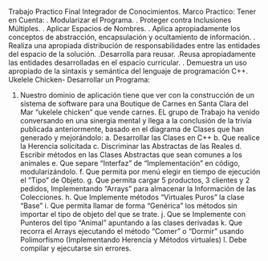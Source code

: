 Trabajo Practico Final Integrador de Conocimientos.
Marco Practico:
Tener en Cuenta:
. Modularizar el Programa.
. Proteger contra Inclusiones Múltiples.
. Aplicar Espacios de Nombres.
. Aplica apropiadamente los conceptos de abstracción, encapsulación y ocultamiento de información.
. Realiza una apropiada distribución de responsabilidades entre las entidades del espacio de la solución.
.Desarrolla para reusar.
.Reusa apropiadamente las entidades desarrolladas en el espacio curricular.
. Demuestra un uso apropiado de la sintaxis y semántica del lenguaje de
programación C++.
Ukelele Chicken- Desarrollar un Programa:
1. Nuestro dominio de aplicación tiene que ver con la construcción de
un sistema de software para una Boutique de Carnes en Santa
Clara del Mar “ukelele chicken” que vende carnes. EL grupo de
Trabajo ha venido conversando en una sinergia mental y llega a la
conclusión de la trivia publicada anteriormente, basado en el
diagrama de Clases que han generado y mejorándolo:
a. Desarrollar las Clases en C++
b. Que realice la Herencia solicitada
c. Discriminar las Abstractas de las Reales
d. Escribir métodos en las Clases Abstractas que sean comunes a los animales
e. Que separe “Interfaz” de “Implementación” en código, modularizándolo.
f. Que permita por menú elegir en tiempo de ejecución el “Tipo” de Objeto.
g. Que permita cargar 5 productos, 3 clientes y 2 pedidos, Implementando “Arrays” para almacenar la
Información de las Colecciones.
h. Que Implemente métodos “Virtuales Puros” la clase “Base”
i. Que permita llamar de forma “Genérica” los métodos sin importar el tipo de objeto del que se trate.
j. Que se Implemente con Punteros del tipo “Animal” apuntando a las clases derivadas
k. Que recorra el Arrays ejecutando el método “Comer” o “Dormir” usando Polimorfismo
(Implementando Herencia y Métodos virtuales)
l. Debe compilar y ejecutarse sin errores.

